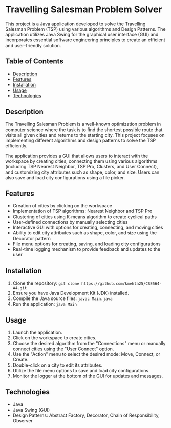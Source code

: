# Travelling Salesman Problem Solver

This project is a Java application developed to solve the Travelling Salesman Problem (TSP) using various algorithms and Design Patterns. The application utilizes Java Swing for the graphical user interface (GUI) and incorporates essential software engineering principles to create an efficient and user-friendly solution.

## Table of Contents

- [Description](#description)
- [Features](#features)
- [Installation](#installation)
- [Usage](#usage)
- [Technologies](#technologies)

## Description

The Travelling Salesman Problem is a well-known optimization problem in computer science where the task is to find the shortest possible route that visits all given cities and returns to the starting city. This project focuses on implementing different algorithms and design patterns to solve the TSP efficiently.

The application provides a GUI that allows users to interact with the workspace by creating cities, connecting them using various algorithms (including TSP Nearest Neighbor, TSP Pro, Clusters, and User Connect), and customizing city attributes such as shape, color, and size. Users can also save and load city configurations using a file picker.

## Features

- Creation of cities by clicking on the workspace
- Implementation of TSP algorithms: Nearest Neighbor and TSP Pro
- Clustering of cities using K-means algorithm to create cyclical paths
- User-defined connections by manually selecting cities
- Interactive GUI with options for creating, connecting, and moving cities
- Ability to edit city attributes such as shape, color, and size using the Decorator pattern
- File menu options for creating, saving, and loading city configurations
- Real-time logging mechanism to provide feedback and updates to the user

## Installation

1. Clone the repository: `git clone https://github.com/kmehta25/CSE564-A4.git`
2. Ensure you have Java Development Kit (JDK) installed.
3. Compile the Java source files: `javac Main.java`
4. Run the application: `java Main`

## Usage

1. Launch the application.
2. Click on the workspace to create cities.
3. Choose the desired algorithm from the "Connections" menu or manually connect cities using the "User Connect" option.
4. Use the "Action" menu to select the desired mode: Move, Connect, or Create.
5. Double-click on a city to edit its attributes.
6. Utilize the file menu options to save and load city configurations.
7. Monitor the logger at the bottom of the GUI for updates and messages.

## Technologies

- Java
- Java Swing (GUI)
- Design Patterns: Abstract Factory, Decorator, Chain of Responsibility, Observer
